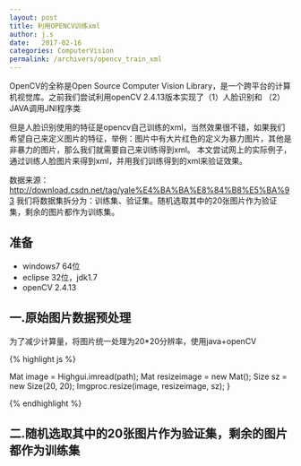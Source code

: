 ```yaml
---
layout: post
title: 利用OPENCV训练xml
author: j.s
date:   2017-02-16
categories: ComputerVision
permalink: /archivers/opencv_train_xml
---
```

<p class="lead">OpenCV的全称是Open Source Computer Vision Library，是一个跨平台的计算机视觉库。之前我们尝试利用openCV 2.4.13版本实现了（1）人脸识别和 （2）JAVA调用JNI程序类</p>

但是人脸识别使用的特征是opencv自己训练的xml，当然效果很不错，如果我们希望自己来定义图片的特征，举例：图片中有大片红色的定义为暴力图片，其他是非暴力的图片，那么我们就需要自己来训练得到xml。
本文尝试网上的实际例子，通过训练人脸图片来得到xml，并用我们训练得到的xml来验证效果。


数据来源：http://download.csdn.net/tag/yale%E4%BA%BA%E8%84%B8%E5%BA%93
我们将数据集拆分为：训练集、验证集。随机选取其中的20张图片作为验证集，剩余的图片都作为训练集。


## 准备
* windows7 64位
* eclipse 32位，jdk1.7
* openCV 2.4.13

## 一.原始图片数据预处理
为了减少计算量，将图片统一处理为20*20分辨率，使用java+openCV

{% highlight js %}

 Mat image = Highgui.imread(path);
 Mat resizeimage = new Mat();
 Size sz = new Size(20, 20);
 Imgproc.resize(image, resizeimage, sz);
}

{% endhighlight %}

## 二.随机选取其中的20张图片作为验证集，剩余的图片都作为训练集
